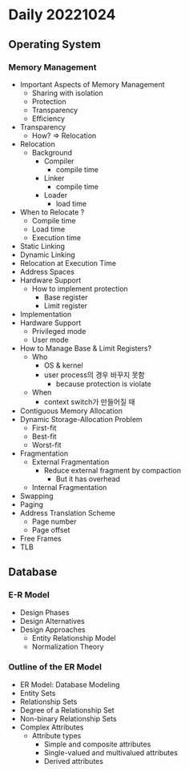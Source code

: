 Daily 20221024
===

## Operating System
### Memory Management
- Important Aspects of Memory Management
  - Sharing with isolation
  - Protection
  - Transparency
  - Efficiency
- Transparency
  - How? => Relocation
- Relocation
  - Background
    - Compiler
      - compile time
    - Linker
      - compile time
    - Loader
      - load time
- When to Relocate ?
  - Compile time
  - Load time
  - Execution time
- Static Linking
- Dynamic Linking
- Relocation at Execution Time
- Address Spaces
- Hardware Support
  - How to implement protection
    - Base register
    - Limit register
- Implementation
- Hardware Support
  - Privileged mode
  - User mode
- How to Manage Base & Limit Registers?
  - Who
    - OS & kernel
    - user process의 경우 바꾸지 못함
      - because protection is violate
  - When
    - context switch가 만들어질 때
- Contiguous Memory Allocation
- Dynamic Storage-Allocation Problem
  - First-fit
  - Best-fit
  - Worst-fit
- Fragmentation
  - External Fragmentation
    - Reduce external fragment by compaction
      - But it has overhead
  - Internal Fragmentation
- Swapping
- Paging
- Address Translation Scheme
  - Page number
  - Page offset
- Free Frames
- TLB

## Database
### E-R Model
- Design Phases
- Design Alternatives
- Design Approaches
  - Entity Relationship Model
  - Normalization Theory
### Outline of the ER Model
- ER Model: Database Modeling
- Entity Sets
- Relationship Sets
- Degree of a Relationship Set
- Non-binary Relationship Sets
- Complex Attributes
  - Attribute types
    - Simple and composite attributes
    - Single-valued and multivalued attributes
    - Derived attributes